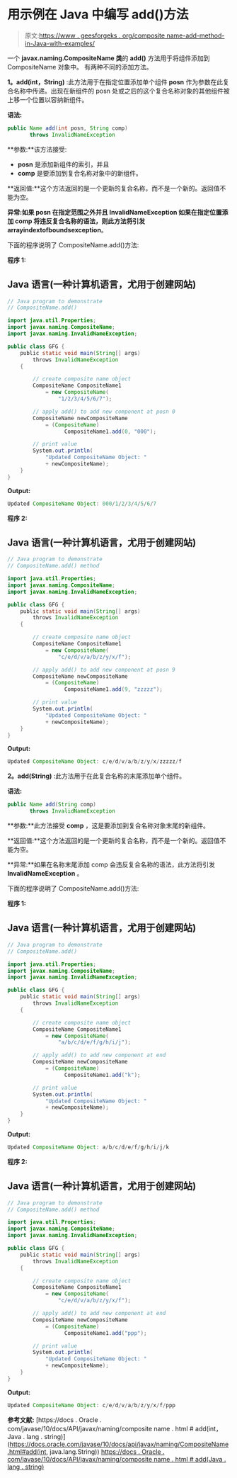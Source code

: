# 用示例在 Java 中编写 add()方法

> 原文:[https://www . geesforgeks . org/composite name-add-method-in-Java-with-examples/](https://www.geeksforgeeks.org/compositename-add-method-in-java-with-examples/)

一个 **javax.naming.CompositeName 类**的 **add()** 方法用于将组件添加到 CompositeName 对象中。
有两种不同的添加方法。

**1。add(int，String)** :此方法用于在指定位置添加单个组件 **posn** 作为参数在此复合名称中传递。出现在新组件的 posn 处或之后的这个复合名称对象的其他组件被上移一个位置以容纳新组件。

**语法:**

```java
public Name add(int posn, String comp)
       throws InvalidNameException
```

**参数:**该方法接受:

*   **posn** 是添加新组件的索引，并且
*   **comp** 是要添加到复合名称对象中的新组件。

**返回值:**这个方法返回的是一个更新的复合名称，而不是一个新的。返回值不能为空。

**异常:**如果 posn 在指定范围之外并且 InvalidNameException 如果在指定位置添加 comp 将违反复合名称的语法，则此方法将引发**arrayindextofboundsexception**。

下面的程序说明了 CompositeName.add()方法:

**程序 1:**

## Java 语言(一种计算机语言，尤用于创建网站)

```java
// Java program to demonstrate
// CompositeName.add()

import java.util.Properties;
import javax.naming.CompositeName;
import javax.naming.InvalidNameException;

public class GFG {
    public static void main(String[] args)
        throws InvalidNameException
    {

        // create composite name object
        CompositeName CompositeName1
            = new CompositeName(
                "1/2/3/4/5/6/7");

        // apply add() to add new component at posn 0
        CompositeName newCompositeName
            = (CompositeName)
                  CompositeName1.add(0, "000");

        // print value
        System.out.println(
            "Updated CompositeName Object: "
            + newCompositeName);
    }
}
```

**Output:**

```java
Updated CompositeName Object: 000/1/2/3/4/5/6/7
```

**程序 2:**

## Java 语言(一种计算机语言，尤用于创建网站)

```java
// Java program to demonstrate
// CompositeName.add() method

import java.util.Properties;
import javax.naming.CompositeName;
import javax.naming.InvalidNameException;

public class GFG {
    public static void main(String[] args)
        throws InvalidNameException
    {

        // create composite name object
        CompositeName CompositeName1
            = new CompositeName(
                "c/e/d/v/a/b/z/y/x/f");

        // apply add() to add new component at posn 9
        CompositeName newCompositeName
            = (CompositeName)
                  CompositeName1.add(9, "zzzzz");

        // print value
        System.out.println(
            "Updated CompositeName Object: "
            + newCompositeName);
    }
}
```

**Output:**

```java
Updated CompositeName Object: c/e/d/v/a/b/z/y/x/zzzzz/f
```

**2。add(String)** :此方法用于在此复合名称的末尾添加单个组件。

**语法:**

```java
public Name add(String comp)
       throws InvalidNameException
```

**参数:**此方法接受 **comp** ，这是要添加到复合名称对象末尾的新组件。

**返回值:**这个方法返回的是一个更新的复合名称，而不是一个新的。返回值不能为空。

**异常:**如果在名称末尾添加 comp 会违反复合名称的语法，此方法将引发 **InvalidNameException** 。

下面的程序说明了 CompositeName.add()方法:

**程序 1:**

## Java 语言(一种计算机语言，尤用于创建网站)

```java
// Java program to demonstrate
// CompositeName.add()

import java.util.Properties;
import javax.naming.CompositeName;
import javax.naming.InvalidNameException;

public class GFG {
    public static void main(String[] args)
        throws InvalidNameException
    {

        // create composite name object
        CompositeName CompositeName1
            = new CompositeName(
                "a/b/c/d/e/f/g/h/i/j");

        // apply add() to add new component at end
        CompositeName newCompositeName
            = (CompositeName)
                  CompositeName1.add("k");

        // print value
        System.out.println(
            "Updated CompositeName Object: "
            + newCompositeName);
    }
}
```

**Output:**

```java
Updated CompositeName Object: a/b/c/d/e/f/g/h/i/j/k
```

**程序 2:**

## Java 语言(一种计算机语言，尤用于创建网站)

```java
// Java program to demonstrate
// CompositeName.add() method

import java.util.Properties;
import javax.naming.CompositeName;
import javax.naming.InvalidNameException;

public class GFG {
    public static void main(String[] args)
        throws InvalidNameException
    {

        // create composite name object
        CompositeName CompositeName1
            = new CompositeName(
                "c/e/d/v/a/b/z/y/x/f");

        // apply add() to add new component at end
        CompositeName newCompositeName
            = (CompositeName)
                  CompositeName1.add("ppp");

        // print value
        System.out.println(
            "Updated CompositeName Object: "
            + newCompositeName);
    }
}
```

**Output:**

```java
Updated CompositeName Object: c/e/d/v/a/b/z/y/x/f/ppp
```

**参考文献:**
[https://docs . Oracle . com/javase/10/docs/API/javax/naming/composite name . html # add(int，Java . lang . string)](https://docs.oracle.com/javase/10/docs/api/javax/naming/CompositeName.html#add(int, java.lang.String))
[https://docs . Oracle . com/javase/10/docs/API/javax/naming/composite name . html # add(Java . lang . string)](https://docs.oracle.com/javase/10/docs/api/javax/naming/CompositeName.html#add(java.lang.String))